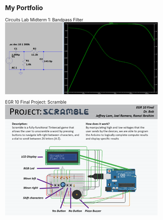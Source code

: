## My Portfolio

Circuits Lab Midterm 1: Bandpass Filter  
![image of bandpass filter](/assets/images/BPF1.PNG)  
  
EGR 10 Final Project: Scramble  
![scramble_details](/assets/images/projectscramble.PNG)  
